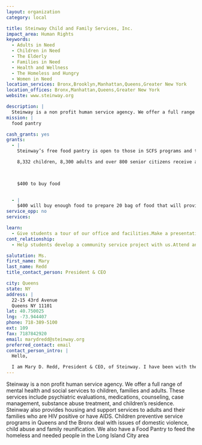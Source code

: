 ```yaml
---
layout: organization
category: local

title: Steinway Child and Family Services, Inc.
impact_area: Human Rights
keywords: 
  - Adults in Need
  - Children in Need
  - The Elderly
  - Families in Need
  - Health and Wellness
  - The Homeless and Hungry
  - Women in Need
location_services: Bronx,Brooklyn,Manhattan,Queens,Greater New York
location_offices: Bronx,Manhattan,Queens,Greater New York
website: www.steinway.org

description: |
  Steinway is a non profit human service agency. We offer a full range of mental health and social services to children, families and adults.  These services include psychiatric evaluations, medications, counseling, case management, substance abuse treatment, and children’s residence.  Steinway also provides housing and support services to adults and their families who are HIV positive or have AIDS.  Children preventive service programs in Queens and the Bronx deal with issues of domestic violence, child abuse and family reunification. We also have a Food Pantry to feed the homeless and needed people in the Long Island City area
mission: |
  food pantry

cash_grants: yes
grants: 
  - |
    Steinway’s free food pantry is open to those in SCFS programs and to the public. It offers food and nutritional information in English and Spanish and helps people secure food stamps and other entitlements.  Provides food to over 17,400 people

    8,332 children, 8,300 adults and over 800 senior citizens receive assistance.

    

    $400 to buy food

    
  - |
    $400 will buy enough food to prepare 20 bag of food that will provide breakfast, lunch and dinner for a least four days. each bag cost approximately $20.00
service_opp: no
services: 

learn: 
  - Give students a tour of our office and facilities.Make a presentation about our organization.
cont_relationship: 
  - Help students develop a community service project with us.Attend an in-school Check Award Assembly if we receive a grant.Collect pennies during the Penny Harvest next fall.

salutation: Ms.
first_name: Mary
last_name: Redd
title_contact_person: President & CEO

city: Queens
state: NY
address: |
  22-15 43rd Avenue  
  Queens NY 11101
lat: 40.750025
lng: -73.944407
phone: 718-389-5100
ext: 109
fax: 7187842920
email: marydredd@steinway.org
preferred_contact: email
contact_person_intro: |
  Hello,

  I am Mary D. Redd, President & CEO, of Steinway. I have been with the agency for more than 30 years. I work with a very nice group of people and together we take care of children, families, adults and seniors. My work is to make sure everybody does what it is right for the people we serve and take care. 
---
```

Steinway is a non profit human service agency. We offer a full range of mental health and social services to children, families and adults.  These services include psychiatric evaluations, medications, counseling, case management, substance abuse treatment, and children’s residence.  Steinway also provides housing and support services to adults and their families who are HIV positive or have AIDS.  Children preventive service programs in Queens and the Bronx deal with issues of domestic violence, child abuse and family reunification. We also have a Food Pantry to feed the homeless and needed people in the Long Island City area